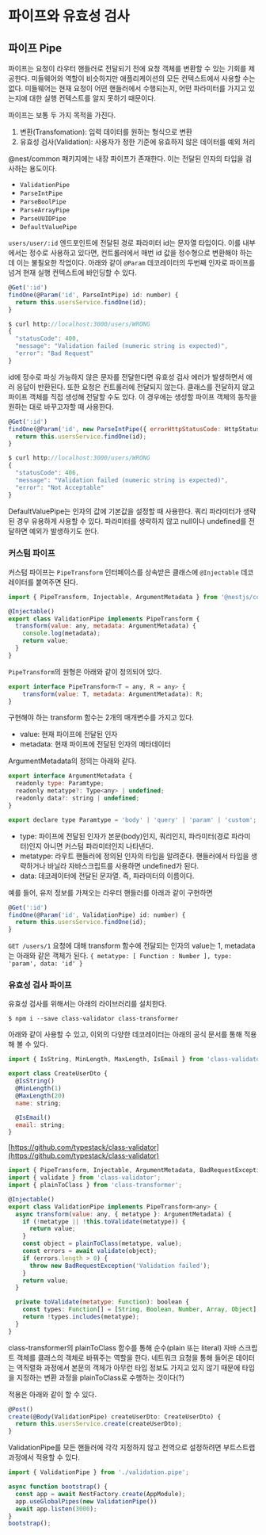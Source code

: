 # 파이프와 유효성 검사

## 파이프 Pipe

파이프는 요청이 라우터 핸들러로 전달되기 전에 요청 객체를 변환할 수 있는 기회를 제공한다. 미들웨어와 역할이 비슷하지만 애플리케이션의 모든 컨텍스트에서 사용할 수는 없다. 미들웨어는 현재 요청이 어떤 핸들러에서 수행되는지, 어떤 파라미터를 가지고 있는지에 대한 실행 컨텍스트를 알지 못하기 때문이다.

파이프는 보통 두 가지 목적을 가진다.

1. 변환(Transfomation): 입력 데이터를 원하는 형식으로 변환
2. 유효성 검사(Validation): 사용자가 정한 기준에 유효하지 않은 데이터를 예외 처리

@nest/common 패키지에는 내장 파이프가 존재한다. 이는 전달된 인자의 타입을 검사하는 용도이다.

- `ValidationPipe`
- `ParseIntPipe`
- `ParseBoolPipe`
- `ParseArrayPipe`
- `ParseUUIDPipe`
- `DefaultValuePipe`

`users/user/:id` 엔드포인트에 전달된 경로 파라미터 id는 문자열 타입이다. 이를 내부에서는 정수로 사용하고 있다면, 컨트롤러에서 매번 id 값을 정수형으로 변환해야 하는데 이는 불필요한 작업이다. 아래와 같이 `@Param` 데코레이터의 두번째 인자로 파이프를 넘겨 현재 실행 컨텍스트에 바인딩할 수 있다.

```jsx
@Get(':id')
findOne(@Param('id', ParseIntPipe) id: number) {
  return this.usersService.findOne(id);
}
```

```jsx
$ curl http://localhost:3000/users/WRONG
{
  "statusCode": 400,
  "message": "Validation failed (numeric string is expected)",
  "error": "Bad Request"
}
```

id에 정수로 파싱 가능하지 않은 문자를 전달한다면 유효성 검사 에러가 발생하면서 에러 응답이 반환된다. 또한 요청은 컨트롤러에 전달되지 않는다. 
클래스를 전달하지 않고 파이프 객체를 직접 생성해 전달할 수도 있다. 이 경우에는 생성할 파이프 객체의 동작을 원하는 대로 바꾸고자할 때 사용한다. 

```jsx
@Get(':id')
findOne(@Param('id', new ParseIntPipe({ errorHttpStatusCode: HttpStatus.NOT_ACCEPTABLE })) id: number) {
  return this.usersService.findOne(id);
}

$ curl http://localhost:3000/users/WRONG
{
  "statusCode": 406,
  "message": "Validation failed (numeric string is expected)",
  "error": "Not Acceptable"
}
```

DefaultValuePipe는 인자의 값에 기본값을 설정할 때 사용한다. 쿼리 파라미터가 생략된 경우 유용하게 사용할 수 있다. 파라미터를 생략하지 않고 null이나 undefined를 전달하면 예외가 발생하기도 한다.

### 커스텀 파이프

커스텀 파이프는 `PipeTransform` 인터페이스를 상속받은 클래스에 `@Injectable` 데코레이터를 붙여주면 된다.

```jsx
import { PipeTransform, Injectable, ArgumentMetadata } from '@nestjs/common';

@Injectable()
export class ValidationPipe implements PipeTransform {
  transform(value: any, metadata: ArgumentMetadata) {
    console.log(metadata);
    return value;
  }
}
```

`PipeTransform`의 원형은 아래와 같이 정의되어 있다.

```jsx
export interface PipeTransform<T = any, R = any> {
    transform(value: T, metadata: ArgumentMetadata): R;
}
```

구현해야 하는 transform 함수는 2개의 매개변수를 가지고 있다.

- value: 현재 파이프에 전달된 인자
- metadata: 현재 파이프에 전달된 인자의 메타데이터

ArgumentMetadata의 정의는 아래와 같다.

```jsx
export interface ArgumentMetadata {
  readonly type: Paramtype;
  readonly metatype?: Type<any> | undefined;
  readonly data?: string | undefined;
}

export declare type Paramtype = 'body' | 'query' | 'param' | 'custom';
```

- type: 파이프에 전달된 인자가 본문(body)인지, 쿼리인지, 파라미터(경로 파라미터)인지 아니면 커스텀 파라미터인지 나타낸다.
- metatype: 라우트 핸들러에 정의된 인자의 타입을 알려준다. 핸들러에서 타입을 생략하거나 바닐라 자바스크립트를 사용하면 undefined가 된다.
- data: 데코레이터에 전달된 문자열. 즉, 파라미터의 이름이다.

예를 들어, 유저 정보를 가져오는 라우터 핸들러를 아래과 같이 구현하면

```jsx
@Get(':id')
findOne(@Param('id', ValidationPipe) id: number) {
  return this.usersService.findOne(id);
}
```

`GET /users/1` 요청에 대해 transform 함수에 전달되는 인자의 value는 1, metadata는 아래와 같은 객체가 된다. `{ metatype: [ Function : Number ], type: 'param', data: 'id' }`

### ****유효성 검사 파이프****

유효성 검사를 위해서는 아래의 라이브러리를 설치한다. 

`$ npm i --save class-validator class-transformer`

아래와 같이 사용할 수 있고, 이외의 다양한 데코레이터는 아래의 공식 문서를 통해 적용해 볼 수 있다.

```jsx
import { IsString, MinLength, MaxLength, IsEmail } from 'class-validator';

export class CreateUserDto {
  @IsString()
  @MinLength(1)
  @MaxLength(20)
  name: string;

  @IsEmail()
  email: string;
}
```

[https://github.com/typestack/class-validator](https://github.com/typestack/class-validator)

```jsx
import { PipeTransform, Injectable, ArgumentMetadata, BadRequestException } from '@nestjs/common';
import { validate } from 'class-validator';
import { plainToClass } from 'class-transformer';

@Injectable()
export class ValidationPipe implements PipeTransform<any> {
  async transform(value: any, { metatype }: ArgumentMetadata) {
    if (!metatype || !this.toValidate(metatype)) {
      return value;
    }
    const object = plainToClass(metatype, value);
    const errors = await validate(object);
    if (errors.length > 0) {
      throw new BadRequestException('Validation failed');
    }
    return value;
  }

  private toValidate(metatype: Function): boolean {
    const types: Function[] = [String, Boolean, Number, Array, Object];
    return !types.includes(metatype);
  }
}
```

class-transformer의 plainToClass 함수를 통해 순수(plain 또는 literal) 자바 스크립트 객체를 클래스의 객체로 바꿔주는 역할을 한다. 네트워크 요청을 통해 들어온 데이터는 역직렬화 과정에서 본문의 객체가 아무런 타입 정보도 가지고 있지 않기 때문에 타입을 지정하는 변환 과정을 plainToClass로 수행하는 것이다(?)

적용은 아래와 같이 할 수 있다.

```jsx
@Post()
create(@Body(ValidationPipe) createUserDto: CreateUserDto) {
  return this.usersService.create(createUserDto);
}
```

ValidationPipe를 모든 핸들러에 각각 지정하지 않고 전역으로 설정하려면 부트스트랩 과정에서 적용할 수 있다.

```jsx
import { ValidationPipe } from './validation.pipe';

async function bootstrap() {
  const app = await NestFactory.create(AppModule);
  app.useGlobalPipes(new ValidationPipe())
  await app.listen(3000);
}
bootstrap();
```
